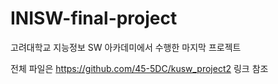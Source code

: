 # INISW-final-project
고려대학교 지능정보 SW 아카데미에서 수행한 마지막 프로젝트

전체 파일은 https://github.com/45-5DC/kusw_project2 링크 참조
